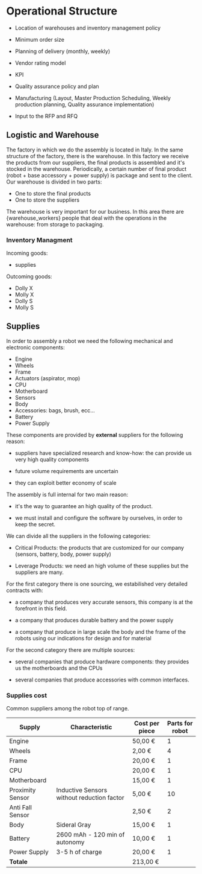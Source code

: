 # Operational Structure

- Location of warehouses and inventory management policy

- Minimum order size

- Planning of delivery (monthly, weekly)

- Vendor rating model
- KPI
- Quality assurance policy and plan
- Manufacturing (Layout, Master Production Scheduling, Weekly production planning, Quality assurance implementation)
- Input to the RFP and RFQ

## Logistic and Warehouse

The factory in which we do the assembly is located in Italy.
In the same structure of the factory, there is the warehouse.
In this factory we receive the products from our suppliers, the final products is assembled and it's stocked in the warehouse. Periodically, a certain number of final product (robot + base accessory + power supply) is package and sent to the client.
Our warehouse is divided in two parts:

- One to store the final products
- One to store the suppliers

The warehouse is very important for our business.
In this area there are {warehouse_workers} people that deal with the operations in the warehouse: from storage to packaging.

### Inventory Managment


Incoming goods: 

- supplies

Outcoming goods:

- Dolly X
- Molly X
- Dolly S
- Molly S

## Supplies

In order to assembly a robot we need the following mechanical and electronic components:

- Engine
- Wheels
- Frame
- Actuators (aspirator, mop)
- CPU
- Motherboard
- Sensors
- Body
- Accessories: bags, brush, ecc...
- Battery
- Power Supply

These components are provided by **external** suppliers for the following reason:

- suppliers have specialized research and know-how: the can provide us very high quality components

- future volume requirements are uncertain

- they can exploit better economy of scale

The assembly is full internal for two main reason:

- it's the way to guarantee an high quality of the product.

- we must install and configure the software by ourselves, in order to keep the secret.

We can divide all the suppliers in the following categories:

- Critical Products: the products that are customized for our company  (sensors, battery, body, power supply)

- Leverage Products: we need an high volume of these supplies but the suppliers are many.

For the first category there is one sourcing, we estabilished very detailed contracts with:

- a company that produces very accurate sensors, this company is at the forefront in this field.

- a company that produces durable battery and the power supply

- a company that produce in large scale the body and the frame of the robots using our indications for design and for material

For the second category there are multiple sources:

- several companies that produce hardware components: they provides us the motherboards and the CPUs

- several companies that produce accessories with common interfaces.

### Supplies cost

Common suppliers among the robot top of range.

| **Supply**       | **Characteristic**                         | **Cost per piece** | **Parts for robot** |
| ---------------- | ------------------------------------------ | ------------------ | ------------------- |
| Engine           |                                            | 50,00 €            | 1                   |
| Wheels           |                                            | 2,00 €             | 4                   |
| Frame            |                                            | 20,00 €            | 1                   |
| CPU              |                                            | 20,00 €            | 1                   |
| Motherboard      |                                            | 15,00 €            | 1                   |
| Proximity Sensor | Inductive Sensors without reduction factor | 5,00 €             | 10                  |
| Anti Fall Sensor |                                            | 2,50 €             | 2                   |
| Body             | Sideral Gray                               | 15,00 €            | 1                   |
| Battery          | 2600 mAh - 120 min of autonomy             | 10,00 €            | 1                   |
| Power Supply     | 3-5 h of charge                            | 20,00 €            | 1                   |
| **Totale**       |                                            | 213,00 €           |

